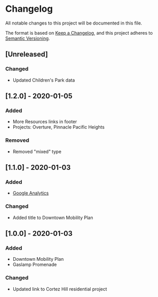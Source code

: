 # Changelog
All notable changes to this project will be documented in this file.

The format is based on [Keep a Changelog](https://keepachangelog.com/en/1.0.0/),
and this project adheres to [Semantic Versioning](https://semver.org/spec/v2.0.0.html).

## [Unreleased]
### Changed
- Updated Children's Park data

## [1.2.0] - 2020-01-05
### Added
- More Resources links in footer
- Projects: Overture, Pinnacle Pacific Heights

### Removed
- Removed "mixed" type

## [1.1.0] - 2020-01-03
### Added
- [Google Analytics](https://github.com/simpixelated/sd-dev-list/issues/2)

### Changed
- Added title to Downtown Mobility Plan

## [1.0.0] - 2020-01-03
### Added
- Downtown Mobility Plan
- Gaslamp Promenade

### Changed
- Updated link to Cortez Hill residential project